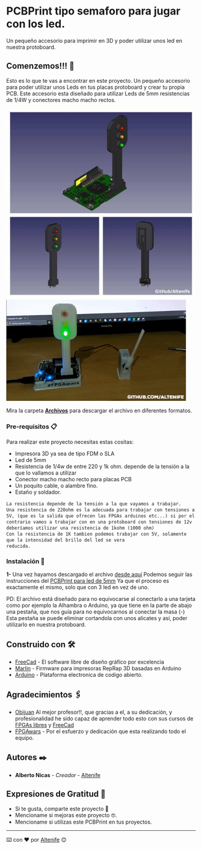 # PCBPrint tipo semaforo para jugar con los led.

Un pequeño accesorio para imprimir en 3D y poder utilizar unos led en nuestra protoboard.

## Comenzemos!!! 🚀

Esto es lo que te vas a encontrar en este proyecto. Un pequeño accesorio para poder utilizar unos Leds en tus placas protoboard y crear tu propia PCB.
Este accesorio esta diseñado para utilizar Leds de 5mm resistencias de 1/4W y conectores macho macho rectos.


![PCBPrint semaforo](https://github.com/altenife/Things-Cosas-FPGAs-y-Arduino/blob/master/PCBPrint_semaforo_tren/Imagenes/BCPPrint%20semaforo%203%20%20.jpg)
![PRCPrint semaforo gif](https://github.com/altenife/Things-Cosas-FPGAs-y-Arduino/blob/master/PCBPrint_semaforo_tren/Imagenes/Train%20GIF-downsized.gif)



Mira la carpeta [**Archivos**](https://github.com/altenife/Things-Cosas-FPGAs-y-Arduino/tree/master/PCBPrint_semaforo_tren/Archivos) para descargar el archivo en diferentes formatos.


### Pre-requisitos 📋

Para realizar este proyecto necesitas estas cositas:

- Impresora 3D ya sea de tipo FDM o SLA<br/>
- Led de 5mm<br/>
- Resistencia de 1/4w de entre 220 y 1k ohm. depende de la tensión a la que lo vallamos a utilizar<br/>
- Conector macho macho recto para placas PCB<br/>
- Un poquito cable, o alambre fino.
- Estaño y soldador.


```
La resistencia depende de la tensión a la que vayamos a trabajar.
Una resistencia de 220ohm es la adecuada para trabajar con tensiones a 5V, (que es la salida que ofrecen las FPGAs arduinos etc...) si por el contrario vamos a trabajar con en una protoboard con tensiones de 12v deberíamos utilizar una resistencia de 1kohm (1000 ohm)
Con la resistencia de 1K tambien podemos trabajar con 5V, solamente que la intensidad del brillo del led se vera
reducida.
```

### Instalación 🔧

**1-** Una vez hayamos descargado el archivo [desde aquí](https://github.com/altenife/Things-Cosas-FPGAs-y-Arduino/blob/master/PCBPrint_semaforo_tren/Archivos/PCBPrint-semaforo-tren.stl) Podemos seguir las instrucciones del [PCBPrint para led de 5mm](https://github.com/altenife/Things-Cosas-FPGAs-y-Arduino/tree/master/PCBPrint_Led_5mm_recto) Ya que el proceso es exactamente el mismo, solo que con 3 led en vez de uno.

PD: El archivo está diseñado para no equivocarse al conectarlo a una tarjeta como por ejemplo la Alhambra o Arduino, ya que tiene en la parte de abajo una pestaña, que nos guía para no equivocarnos al conectar la masa (-)
Esta pestaña se puede eliminar cortandola con unos alicates y así, poder utilizarlo en nuestra protoboard.



## Construido con 🛠️

* [FreeCad](https://github.com/FreeCAD/FreeCAD) - El software libre de diseño gráfico por excelencia
* [Marlin](https://github.com/MarlinFirmware/Marlin) - Firmware para impresoras RepRap 3D basadas en Arduino
* [Arduino](https://github.com/arduino/Arduino) - Plataforma electronica de codigo abierto.


## Agradecimientos 🖇️

* [Obijuan](https://github.com/Obijuan) Al mejor profesor!!, que gracias a el, a su dedicación, y profesionalidad he sido capaz de aprender todo esto con sus cursos de [FPGAs libres](https://github.com/Obijuan/digital-electronics-with-open-FPGAs-tutorial/wiki) y [FreeCad](https://github.com/Obijuan/tutoriales-freecad)
* [FPGAwars](https://github.com/FPGAwars) - Por el esfuerzo y dedicación que esta realizando todo el equipo.



## Autores ✒️

* **Alberto Nicas** - *Creador* - [Altenife](https://github.com/altenife)

## Expresiones de Gratitud 🎁

* Si te gusta, comparte este proyecto 📢
* Mencioname si mejoras este proyecto 🤓.
* Mencioname si utilizas este PCBPrint en tus proyectos.


---
⌨️ con ❤️ por [Altenife](https://github.com/altenife) 😊
